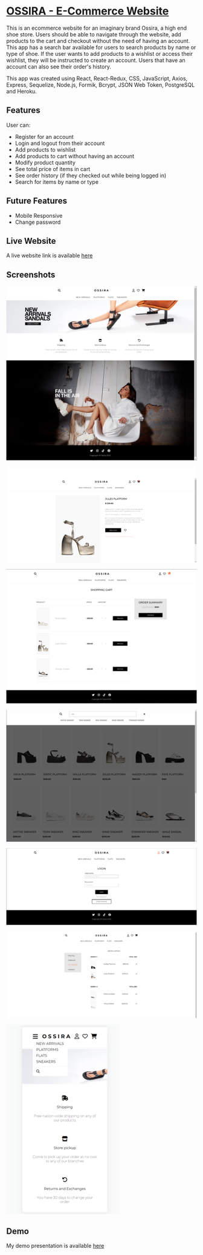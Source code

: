 # [OSSIRA - E-Commerce Website](https://ossira-50689e59e923.herokuapp.com/)

This is an ecommerce website for an imaginary brand Ossira, a high end shoe store. Users should be able to navigate through the website, add products to the cart and checkout without the need of having an account. This app has a search bar available for users to search products by name or type of shoe. If the user wants to add products to a wishlist or access their wishlist, they will be instructed to create an account. Users that have an account can also see their order's history.

This app was created using React, React-Redux, CSS, JavaScript, Axios, Express, Sequelize, Node.js, Formik, Bcrypt, JSON Web Token, PostgreSQL and Heroku.

## Features

User can:

- Register for an account
- Login and logout from their account
- Add products to wishlist
- Add products to cart without having an account
- Modify product quantity
- See total price of items in cart
- See order history (if they checked out while being logged in)
- Search for items by name or type

## Future Features

- Mobile Responsive
- Change password

## Live Website

A live website link is available [here](https://ossira-50689e59e923.herokuapp.com/)

## Screenshots

![App Screenshot](/src/components/images/ossira-homepage-screenshot.png)

![App Screenshot](/src/components/images/ossira-product-screenshot.png)

![App Screenshot](/src/components/images/ossira-cart-screenshot.png)

![App Screenshot](/src/components/images/ossira-search-screenshot.png)

![App Screenshot](/src/components/images/ossira-login-screenshot.png)

![App Screenshot](/src/components/images/ossira-myorders-screenshot.png)

<img src="/src/components/images/ossira-phoneview-screenshot.png" style=" width:300px"  >
    
## Demo

My demo presentation is available [here](https://youtu.be/o2NQC87WpaU)


